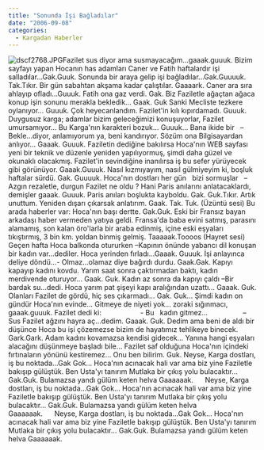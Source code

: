 ```yaml
---
title: "Sonunda İşi Bağladılar"
date: "2006-09-08"
categories: 
  - Kargadan Haberler
---
```


![dscf2768.JPG](../uploads/2006/09/dscf2768.kucukresim.JPG)Fazilet sus diyor ama susmayacağım...gaaak.guuuk. Bizim sayfayı yapan Hocanın has adamları Caner ve Fatih haftalardır işi salladılar...Gak.Guuk. Sonunda bir araya gelip işi bağladılar...Gak.Guuuuk. Tak.Tıkır. Bir gün sabahtan akşama kadar çalıştılar. Gaaaark. Caner ara sıra ahlayıp ofladı...Guuuk. Fatih ona gaz verdi. Gak. Biz Faziletle ağaçtan ağaca konup işin sonunu merakla bekledik... Gaak. Guk Sanki Mecliste tezkere oylanıyor... Guuuk. Çok heyecanlandım. Fazilet'in kılı kıpırdamadı. Guuuk. Duygusuz karga; adamlar bizim geleceğimizi konuşuyorlar, Fazilet umursamıyor... Bu Karga'nın karakteri bozuk... Guuuk... Bana ikide bir   – Bekle...diyor, anlamıyorum ya, beni kandırıyor. Sözüm ona Bilgisayardan anlıyor... Gaaak. Guuuk. Faziletin dediğine bakılırsa Hoca'nın WEB sayfası yeni bir teknik ve düzenle yeniden yapılıyormuş, şimdi daha güzel ve okunaklı olacakmış. Fazilet'in sevindiğine inanılırsa iş bu sefer yürüyecek gibi görünüyor. Gaaak.Guuuk. Nasıl kızmıyayım, nasıl gülmiyeyim ki, boşluk haftalar sürdü. Gak. Guuuuk. Hoca'nın dostları her gün   bizi sormuşlar   – Azgın rezaletle, durgun Fazilet ne oldu ? Hani Paris anılarını anlatacaklardı, demişler gaaak. Guuuk. Paris anıları boşlukta kayboldu. Gak. Guk.Tıkır. Artık unuttum. Yeniden dışarı çıkarsak anlatırım. Gaak. Tak. Tuk. (Üzüntü sesi) Bu arada haberler var: Hoca'nın başı dertte. Gak.Guk. Eski bir Fransız bayan arkadaşı haber vermeden yatıya geldi. Fransa'da baba evini satmış, parasını alamamış, son kalan öro'larla bir araba edinmiş, içine eski eşyaları   tıkıştırmış, 3 bin km. yoldan binmiş gelmiş. Taaaaak.Toooos (Hayret sesi) Geçen hafta Hoca balkonda otururken –Kapının önünde yabancı dil konuşan bir kadın var...dediler. Hoca yerinden fırladı...Gaaak. Guuuk. İşi anlayınca deliye döndü...- Olmaz...olamaz diye bağırdı durdu. Gaak.Gak. Kapıyı kapayıp kadını kovdu. Yarım saat sonra çaktırmadan baktı, kadın merdivende oturuyor... Gaak. Guk. Kadın az sonra da kapıyı çaldı –Bir bardak su...dedi. Hoca yarım pat şişeyi kapı aralığından uzattı... Gaaak. Guk. Olanları Fazilet de gördü, hiç ses çıkarmadı... Gak. Guk... Şimdi kadın on gündür Hoca'nın evinde... Gitmeye de niyeti yok... zoraki sığınmacı, gaaak.guuuk. Fazilet dedi ki:                    - Bu   kadın gitmez...                  – Sus Fazilet ağzını hayra aç...dedim. Gaaak. Guk. Dedim ama beni de aldı bir düşünce Hoca bu işi çözemezse bizim de hayatımız tehlikeye binecek. Gark.Gark. Adam kadını kovamazsa kendisi gidecek... Yanına hangi eşyaları alacağını düşünmeye başladı bile... Fazilet saf olduğuna Hoca'nın içindeki fırtınaların yönünü kestiremez... Onu ben bilirim. Guk. Neyse, Karga dostları, iş bu noktada...Gak Gok... Hoca'nın acınacak hali var ama biz yine Faziletle bakışıp gülüştük. Ben Usta'yı tanırım Mutlaka bir çıkış yolu bulacaktır... Gak.Guk. Bulamazsa yandı gülüm keten helva Gaaaaaak.      Neyse, Karga dostları, iş bu noktada...Gak Gok... Hoca'nın acınacak hali var ama biz yine Faziletle bakışıp gülüştük. Ben Usta'yı tanırım Mutlaka bir çıkış yolu bulacaktır... Gak.Guk. Bulamazsa yandı gülüm keten helva Gaaaaaak.      Neyse, Karga dostları, iş bu noktada...Gak Gok... Hoca'nın acınacak hali var ama biz yine Faziletle bakışıp gülüştük. Ben Usta'yı tanırım Mutlaka bir çıkış yolu bulacaktır... Gak.Guk. Bulamazsa yandı gülüm keten helva Gaaaaaak.
